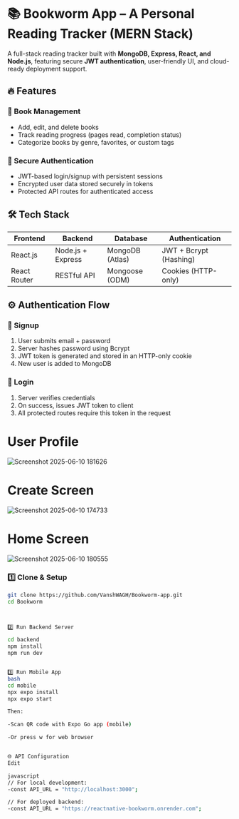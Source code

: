 # 📚 Bookworm App – A Personal Reading Tracker (MERN Stack)

A full-stack reading tracker built with **MongoDB, Express, React, and Node.js**, featuring secure **JWT authentication**, user-friendly UI, and cloud-ready deployment support.

## 🔥 Features

### 📖 Book Management
- Add, edit, and delete books
- Track reading progress (pages read, completion status)
- Categorize books by genre, favorites, or custom tags

### 🔐 Secure Authentication
- JWT-based login/signup with persistent sessions
- Encrypted user data stored securely in tokens
- Protected API routes for authenticated access


## 🛠 Tech Stack

| Frontend         | Backend             | Database        | Authentication         |
|------------------|---------------------|------------------|--------------------------|
| React.js         | Node.js + Express   | MongoDB (Atlas) | JWT + Bcrypt (Hashing)  |
| React Router     | RESTful API         | Mongoose (ODM)  | Cookies (HTTP-only)     |

## ⚙️ Authentication Flow

### 🔹 Signup
1. User submits email + password
2. Server hashes password using Bcrypt
3. JWT token is generated and stored in an HTTP-only cookie
4. New user is added to MongoDB

### 🔹 Login
1. Server verifies credentials
2. On success, issues JWT token to client
3. All protected routes require this token in the request

# User Profile

![Screenshot 2025-06-10 181626](https://github.com/user-attachments/assets/e9de37bd-1068-40fd-bee5-e215103e56a3)

# Create Screen

![Screenshot 2025-06-10 174733](https://github.com/user-attachments/assets/f2466e40-b414-42e7-955f-4c925c484469)

# Home Screen

![Screenshot 2025-06-10 180555](https://github.com/user-attachments/assets/c7b6159c-1bfa-40e8-bc91-0814882da76e)


### 1️⃣ Clone & Setup
```bash
git clone https://github.com/VanshWAGH/Bookworm-app.git
cd Bookworm



2️⃣ Run Backend Server

cd backend
npm install
npm run dev


3️⃣ Run Mobile App
bash
cd mobile
npx expo install
npx expo start

Then:

-Scan QR code with Expo Go app (mobile)

-Or press w for web browser


🌐 API Configuration
Edit 

javascript
// For local development:
-const API_URL = "http://localhost:3000"; 

// For deployed backend:
-const API_URL = "https://reactnative-bookworm.onrender.com";













